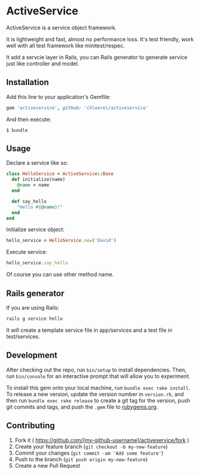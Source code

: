 # ActiveService

ActiveService is a service object framework.

It is lightweight and fast, almost no performance loss. It's test friendly, work well with all test framework like minitest/respec.

It add a servcie layer in Rails, you can Rails generator to generate service just like controller and model.

## Installation

Add this line to your application's Gemfile:

```ruby
gem 'activeservice', github: 'chloerei/activeservice'
```

And then execute:

    $ bundle

## Usage

Declare a service like so:

```ruby
class HelloService < ActiveService::Base
  def initialize(name)
    @name = name
  end

  def say_hello
    "Hello #{@name}!"
  end
end
```

Initialize service object:

```ruby
hello_service = HelloService.new('David')
```

Execute service:

```ruby
hello_service.say_hello
```

Of course you can use other method name.

## Rails generator

If you are using Rails:

```bash
rails g service hello
```

It will create a template service file in app/services and a test file in test/services.

## Development

After checking out the repo, run `bin/setup` to install dependencies. Then, run `bin/console` for an interactive prompt that will allow you to experiment.

To install this gem onto your local machine, run `bundle exec rake install`. To release a new version, update the version number in `version.rb`, and then run `bundle exec rake release` to create a git tag for the version, push git commits and tags, and push the `.gem` file to [rubygems.org](https://rubygems.org).

## Contributing

1. Fork it ( https://github.com/[my-github-username]/activeservice/fork )
2. Create your feature branch (`git checkout -b my-new-feature`)
3. Commit your changes (`git commit -am 'Add some feature'`)
4. Push to the branch (`git push origin my-new-feature`)
5. Create a new Pull Request
